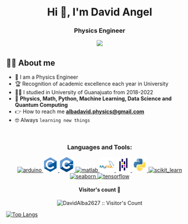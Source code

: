 <h1 align="center">Hi 👋, I'm David Angel </h1>
<h3 align="center">Physics Engineer </h3>



<p align="center">
  <a href="https://github.com/DenverCoder1/readme-typing-svg"><img src="https://readme-typing-svg.herokuapp.com?font=Fira+Code&pause=1000&color=F77A3C&width=435&lines=The+five+boxing+wizards+jump+quickly&lines=Physics+Engineer;Academic+Recognition+2018-2022;Physics,+Math,+Programming,+Electronics,+Quantum+Computing...;Machine+Learning+and+Data+Science;albadavid.physics@gmail.com;Always+learning+new+things&center=true&width=800&height=50"></a>
</p>



## :sassy_man:  About me
- :school: I am a Physics Engineer
- :trophy: Recognition of academic excellence each year in University
- :student: I studied in University of Guanajuato from 2018-2022
- :thinking: **Physics, Math, Python, Machine Learning, Data Science and Quantum Computing**
- 👉 How to reach me **albadavid.physics@gmail.com**
- :nerd_face: Always `learning new things`

<br>

<h3 align="center">Languages and Tools:</h3>
<p align="center"> <a href="https://www.arduino.cc/" target="_blank" rel="noreferrer"> <img src="https://cdn.worldvectorlogo.com/logos/arduino-1.svg" alt="arduino" width="40" height="40"/> </a> <a href="https://www.cprogramming.com/" target="_blank" rel="noreferrer"> <img src="https://raw.githubusercontent.com/devicons/devicon/master/icons/c/c-original.svg" alt="c" width="40" height="40"/> </a> <a href="https://www.w3schools.com/cpp/" target="_blank" rel="noreferrer"> <img src="https://raw.githubusercontent.com/devicons/devicon/master/icons/cplusplus/cplusplus-original.svg" alt="cplusplus" width="40" height="40"/> </a> <a href="https://www.mathworks.com/" target="_blank" rel="noreferrer"> <img src="https://upload.wikimedia.org/wikipedia/commons/2/21/Matlab_Logo.png" alt="matlab" width="40" height="40"/> </a> <a href="https://www.mysql.com/" target="_blank" rel="noreferrer"> <img src="https://raw.githubusercontent.com/devicons/devicon/master/icons/mysql/mysql-original-wordmark.svg" alt="mysql" width="40" height="40"/> </a> <a href="https://pandas.pydata.org/" target="_blank" rel="noreferrer"> <img src="https://raw.githubusercontent.com/devicons/devicon/2ae2a900d2f041da66e950e4d48052658d850630/icons/pandas/pandas-original.svg" alt="pandas" width="40" height="40"/> </a> <a href="https://www.python.org" target="_blank" rel="noreferrer"> <img src="https://raw.githubusercontent.com/devicons/devicon/master/icons/python/python-original.svg" alt="python" width="40" height="40"/> </a> <a href="https://scikit-learn.org/" target="_blank" rel="noreferrer"> <img src="https://upload.wikimedia.org/wikipedia/commons/0/05/Scikit_learn_logo_small.svg" alt="scikit_learn" width="40" height="40"/> </a> <a href="https://seaborn.pydata.org/" target="_blank" rel="noreferrer"> <img src="https://seaborn.pydata.org/_images/logo-mark-lightbg.svg" alt="seaborn" width="40" height="40"/> </a> <a href="https://www.tensorflow.org" target="_blank" rel="noreferrer"> <img src="https://www.vectorlogo.zone/logos/tensorflow/tensorflow-icon.svg" alt="tensorflow" width="40" height="40"/> </a> </p>




<h4 align="center">Visitor's count 👀</h4>
<p align="center"><img src="https://profile-counter.glitch.me/{DavidAlba2627}/count.svg" alt="DavidAlba2627 :: Visitor's Count" /></p>


[![Top Langs](https://github-readme-stats.vercel.app/api/top-langs/?username=DavidAlba2627&layout=compact&hide=HTML)](https://github.com/DavidAlba2627/github-readme-stats)


